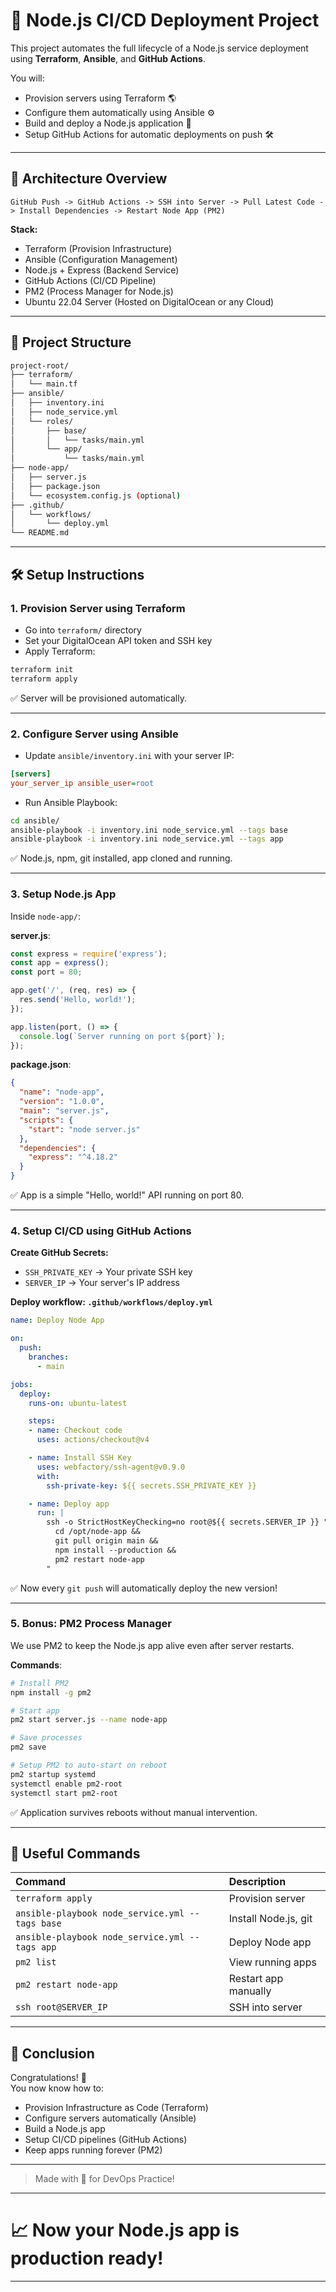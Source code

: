# 🚀 Node.js CI/CD Deployment Project

This project automates the full lifecycle of a Node.js service deployment using **Terraform**, **Ansible**, and **GitHub Actions**.

You will:
- Provision servers using Terraform 🌎
- Configure them automatically using Ansible ⚙️
- Build and deploy a Node.js application 🚀
- Setup GitHub Actions for automatic deployments on push 🛠️

---

## 📜 Architecture Overview

```plaintext
GitHub Push -> GitHub Actions -> SSH into Server -> Pull Latest Code -> Install Dependencies -> Restart Node App (PM2)
```

**Stack:**
- Terraform (Provision Infrastructure)
- Ansible (Configuration Management)
- Node.js + Express (Backend Service)
- GitHub Actions (CI/CD Pipeline)
- PM2 (Process Manager for Node.js)
- Ubuntu 22.04 Server (Hosted on DigitalOcean or any Cloud)

---

## 📁 Project Structure

```bash
project-root/
├── terraform/
│   └── main.tf
├── ansible/
│   ├── inventory.ini
│   ├── node_service.yml
│   └── roles/
│       ├── base/
│       │   └── tasks/main.yml
│       └── app/
│           └── tasks/main.yml
├── node-app/
│   ├── server.js
│   ├── package.json
│   └── ecosystem.config.js (optional)
├── .github/
│   └── workflows/
│       └── deploy.yml
└── README.md
```

---

## 🛠 Setup Instructions

### 1. Provision Server using Terraform

- Go into `terraform/` directory
- Set your DigitalOcean API token and SSH key
- Apply Terraform:

```bash
terraform init
terraform apply
```

✅ Server will be provisioned automatically.

---

### 2. Configure Server using Ansible

- Update `ansible/inventory.ini` with your server IP:

```ini
[servers]
your_server_ip ansible_user=root
```

- Run Ansible Playbook:

```bash
cd ansible/
ansible-playbook -i inventory.ini node_service.yml --tags base
ansible-playbook -i inventory.ini node_service.yml --tags app
```

✅ Node.js, npm, git installed, app cloned and running.

---

### 3. Setup Node.js App

Inside `node-app/`:

**server.js**:

```javascript
const express = require('express');
const app = express();
const port = 80;

app.get('/', (req, res) => {
  res.send('Hello, world!');
});

app.listen(port, () => {
  console.log(`Server running on port ${port}`);
});
```

**package.json**:

```json
{
  "name": "node-app",
  "version": "1.0.0",
  "main": "server.js",
  "scripts": {
    "start": "node server.js"
  },
  "dependencies": {
    "express": "^4.18.2"
  }
}
```

✅ App is a simple "Hello, world!" API running on port 80.

---

### 4. Setup CI/CD using GitHub Actions

**Create GitHub Secrets:**
- `SSH_PRIVATE_KEY` → Your private SSH key
- `SERVER_IP` → Your server's IP address

**Deploy workflow: `.github/workflows/deploy.yml`**

```yaml
name: Deploy Node App

on:
  push:
    branches:
      - main

jobs:
  deploy:
    runs-on: ubuntu-latest

    steps:
    - name: Checkout code
      uses: actions/checkout@v4

    - name: Install SSH Key
      uses: webfactory/ssh-agent@v0.9.0
      with:
        ssh-private-key: ${{ secrets.SSH_PRIVATE_KEY }}

    - name: Deploy app
      run: |
        ssh -o StrictHostKeyChecking=no root@${{ secrets.SERVER_IP }} "
          cd /opt/node-app &&
          git pull origin main &&
          npm install --production &&
          pm2 restart node-app
        "
```

✅ Now every `git push` will automatically deploy the new version!

---

### 5. Bonus: PM2 Process Manager

We use PM2 to keep the Node.js app alive even after server restarts.

**Commands**:

```bash
# Install PM2
npm install -g pm2

# Start app
pm2 start server.js --name node-app

# Save processes
pm2 save

# Setup PM2 to auto-start on reboot
pm2 startup systemd
systemctl enable pm2-root
systemctl start pm2-root
```

✅ Application survives reboots without manual intervention.

---

## 📜 Useful Commands

| Command | Description |
|:-------|:------------|
| `terraform apply` | Provision server |
| `ansible-playbook node_service.yml --tags base` | Install Node.js, git |
| `ansible-playbook node_service.yml --tags app` | Deploy Node app |
| `pm2 list` | View running apps |
| `pm2 restart node-app` | Restart app manually |
| `ssh root@SERVER_IP` | SSH into server |

---

## 💬 Conclusion

Congratulations! 🎉  
You now know how to:
- Provision Infrastructure as Code (Terraform)
- Configure servers automatically (Ansible)
- Build a Node.js app
- Setup CI/CD pipelines (GitHub Actions)
- Keep apps running forever (PM2)

---
> Made with 💙 for DevOps Practice!

---

# 📈 Now your Node.js app is production ready!

---

